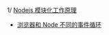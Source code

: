 1/ [Nodejs 模块化工作原理](https://github.com/fyuanfen/note/blob/master/article/Server/Nodejs%E6%A8%A1%E5%9D%97%E5%8C%96%E5%B7%A5%E4%BD%9C%E5%8E%9F%E7%90%86.md)

- [浏览器和 Node 不同的事件循环](https://github.com/fyuanfen/note/blob/master/article/Server/%E6%B5%8F%E8%A7%88%E5%99%A8%E5%92%8CNode%E4%B8%8D%E5%90%8C%E7%9A%84%E4%BA%8B%E4%BB%B6%E5%BE%AA%E7%8E%AF.md)
